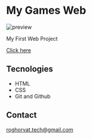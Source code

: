 # My Games Web

![preview](./images/Template.png)

 My First Web Project

 [Click here](https://roghorvat.github.io/MyGamesWeb/)

 ## Tecnologies

 - HTML
 - CSS
 - Git and Github

 ## Contact

 roghorvat.tech@gmail.com
